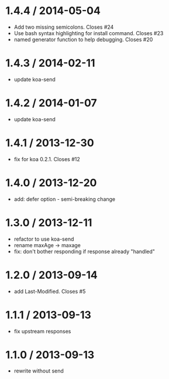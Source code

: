 
1.4.4 / 2014-05-04
==================

 * Add two missing semicolons. Closes #24
 * Use bash syntax highlighting for install command. Closes #23
 * named generator function to help debugging. Closes #20

1.4.3 / 2014-02-11
==================

 * update koa-send

1.4.2 / 2014-01-07
==================

 * update koa-send

1.4.1 / 2013-12-30
==================

 * fix for koa 0.2.1. Closes #12

1.4.0 / 2013-12-20
==================

 * add: defer option - semi-breaking change

1.3.0 / 2013-12-11
==================

 * refactor to use koa-send
 * rename maxAge -> maxage
 * fix: don't bother responding if response already "handled"

1.2.0 / 2013-09-14
==================

 * add Last-Modified. Closes #5

1.1.1 / 2013-09-13
==================

 * fix upstream responses

1.1.0 / 2013-09-13
==================

 * rewrite without send
